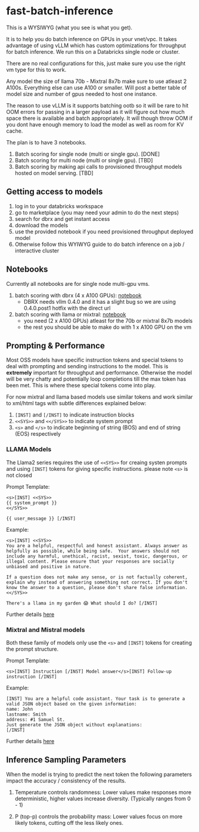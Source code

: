 # fast-batch-inference

This is a WYSIWYG (what you see is what you get).

It is to help you do batch inference on GPUs in your vnet/vpc. It takes advantage of using vLLM 
which has custom optimizations for throughput for batch inference. We run this on a Databricks single node
or cluster.

There are no real configurations for this, just make sure you use the right vm type for this to work.

Any model the size of llama 70b - Mixtral 8x7b make sure to use atleast 2 A100s. Everything else can use A100 or smaller. Will post a better table of model size and number of gpus needed to host one instance.

The reason to use vLLM is it supports batching ootb so it will be rare to hit OOM errors for passing in a larger payload as it will figure out how much space there is available and batch appropriately. It will though throw OOM if you dont have enough memory to load the model as well as room for KV cache.

The plan is to have 3 notebooks.

1. Batch scoring for single node (multi or single gpu). [DONE]
2. Batch scoring for multi node (multi or single gpu). [TBD]
3. Batch scoring by making api calls to provisioned throughput models hosted on model serving. [TBD]

## Getting access to models

1. log in to your databricks workspace
2. go to marketplace (you may need your admin to do the next steps)
3. search for dbrx and get instant access
4. download the models
5. use the provided notebook if you need provisioned throughput deployed model
6. Otherwise follow this WYIWYG guide to do batch inference on a job / interactive cluster

## Notebooks

Currently all notebooks are for single node multi-gpu vms.

1. batch scoring with dbrx (4 x A100 GPUs): [notebook](./01_batch_scoring_single_node_dbrx.py)
    * DBRX needs vllm 0.4.0 and it has a slight bug so we are using 0.4.0.post1 hotfix with the direct url
2. batch scoring with llama or mixtral: [notebook](./01_batch_scoring_single_node.py)
    * you need (2 x A100 GPUs) atleast for the 70b or mixtral 8x7b models
    * the rest you should be able to make do with 1 x A100 GPU on the vm


## Prompting & Performance

Most  OSS models have specific instruction tokens and special tokens to deal with prompting and sending instructions to the model. This is **extremely** important for throughput and performance. Otherwise the model will be very chatty and potentially loop completions till the max token has been met. This is where these special tokens come into play.

For now mixtral and llama based models use similar tokens and work similar to xml/html tags with subtle differences explained below:

1. `[INST]` and `[/INST]` to indicate instruction blocks
2. `<<SYS>>` and `<</SYS>>` to indicate system prompt
3. `<s>` and `</s>` to indicate beginning of string (BOS) and end of string (EOS) respectively

### LLAMA Models

The Llama2 series requires the use of `<<SYS>>` for creaing systen prompts and using `[INST]` tokens for giving specific instructions. 
please note `<s>` is not closed

Prompt Template: 
```
<s>[INST] <<SYS>>
{{ system_prompt }}
<</SYS>>

{{ user_message }} [/INST]
```
Example:
```
<s>[INST] <<SYS>>
You are a helpful, respectful and honest assistant. Always answer as helpfully as possible, while being safe.  Your answers should not include any harmful, unethical, racist, sexist, toxic, dangerous, or illegal content. Please ensure that your responses are socially unbiased and positive in nature.

If a question does not make any sense, or is not factually coherent, explain why instead of answering something not correct. If you don't know the answer to a question, please don't share false information.
<</SYS>>

There's a llama in my garden 😱 What should I do? [/INST]
```
Further details [here]( https://huggingface.co/blog/llama2#how-to-prompt-llama-2 )

### Mixtral and Mistral models

Both these family of models only use the `<s>` and `[INST]` tokens for creating the prompt structure.

Prompt Template: 
```
<s>[INST] Instruction [/INST] Model answer</s>[INST] Follow-up instruction [/INST]
```
Example:
```
[INST] You are a helpful code assistant. Your task is to generate a valid JSON object based on the given information:
name: John
lastname: Smith
address: #1 Samuel St.
Just generate the JSON object without explanations:
[/INST]
```
Further details [here]( https://www.promptingguide.ai/models/mixtral#prompt-engineering-guide-for-mixtral-8x7b )


## Inference Sampling Parameters

When the model is trying to predict the next token the following parameters impact the accuracy / consistency of the results.

1. Temperature controls randomness: Lower values make responses more deterministic, higher values increase diversity. (Typically ranges from 0 - 1)

2. P (top-p) controls the probability mass: Lower values focus on more likely tokens, cutting off the less likely ones.

